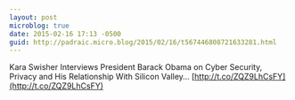```yaml
---
layout: post
microblog: true
date: 2015-02-16 17:13 -0500
guid: http://padraic.micro.blog/2015/02/16/t567446808721633281.html
---
```

Kara Swisher Interviews President Barack Obama on Cyber Security, Privacy and His Relationship With Silicon Valley… [http://t.co/ZQZ9LhCsFY](http://t.co/ZQZ9LhCsFY)

